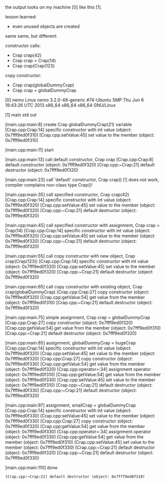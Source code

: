 the output looks on my machine [0] like this [1].

lesson learned:
 * even unused objects are created

same same, but different:

constructor calls:
* Crap crap(42)
* Crap crap = Crap(14)
* Crap crap(Crap(123)

copy constructor:
* Crap crap(globalDummyCrap)
* Crap crap = globalDummyCrap



[0] nemo
Linux nemo 3.2.0-48-generic #74-Ubuntu SMP Thu Jun 6 19:43:26 UTC 2013 x86_64 x86_64 x86_64 GNU/Linux


[1] main std out

[main.cpp:main:8] create Crap globalDummyCrap(21) variable
	[Crap.cpp:Crap:14] specific constructor with int value (object: 0x7fff9ed0f310)
	[Crap.cpp:setValue:45] set value to the member (object: 0x7fff9ed0f310)

[main.cpp:main:11] start


[main.cpp:main:13] call default constructor, Crap crap
	[Crap.cpp:Crap:8] default constructor (object: 0x7fff9ed0f320)
	[Crap.cpp:~Crap:21] default destructor (object: 0x7fff9ed0f320)

[main.cpp:main:23] call 'default' constructor, Crap crap()
	[!] does not work, compiler complains non-class type Crap()!

[main.cpp:main:35] call specified constructor, Crap crap(42)
	[Crap.cpp:Crap:14] specific constructor with int value (object: 0x7fff9ed0f320)
	[Crap.cpp:setValue:45] set value to the member (object: 0x7fff9ed0f320)
	[Crap.cpp:~Crap:21] default destructor (object: 0x7fff9ed0f320)

[main.cpp:main:45] call specified constructor with assignment, Crap crap = Crap(14)
	[Crap.cpp:Crap:14] specific constructor with int value (object: 0x7fff9ed0f320)
	[Crap.cpp:setValue:45] set value to the member (object: 0x7fff9ed0f320)
	[Crap.cpp:~Crap:21] default destructor (object: 0x7fff9ed0f320)

[main.cpp:main:55] call copy constructor with new object, Crap crap(Crap(123))
	[Crap.cpp:Crap:14] specific constructor with int value (object: 0x7fff9ed0f320)
	[Crap.cpp:setValue:45] set value to the member (object: 0x7fff9ed0f320)
	[Crap.cpp:~Crap:21] default destructor (object: 0x7fff9ed0f320)

[main.cpp:main:65] call copy constructor with existing object, Crap crap(globalDummyCrap)
	[Crap.cpp:Crap:27] copy constructor (object: 0x7fff9ed0f320)
	[Crap.cpp:getValue:54] get value from the member (object: 0x7fff9ed0f310)
	[Crap.cpp:~Crap:21] default destructor (object: 0x7fff9ed0f320)

[main.cpp:main:75] simple assignment, Crap crap = globalDummyCrap
	[Crap.cpp:Crap:27] copy constructor (object: 0x7fff9ed0f320)
	[Crap.cpp:getValue:54] get value from the member (object: 0x7fff9ed0f310)
	[Crap.cpp:~Crap:21] default destructor (object: 0x7fff9ed0f320)

[main.cpp:main:85] assignment, globalDummyCrap = hugeCrap
	[Crap.cpp:Crap:14] specific constructor with int value (object: 0x7fff9ed0f320)
	[Crap.cpp:setValue:45] set value to the member (object: 0x7fff9ed0f320)
	[Crap.cpp:Crap:27] copy constructor (object: 0x7fff9ed0f330)
	[Crap.cpp:getValue:54] get value from the member (object: 0x7fff9ed0f320)
	[Crap.cpp:operator=:34] assignment operator (object: 0x7fff9ed0f310)
	[Crap.cpp:getValue:54] get value from the member (object: 0x7fff9ed0f330)
	[Crap.cpp:setValue:45] set value to the member (object: 0x7fff9ed0f310)
	[Crap.cpp:~Crap:21] default destructor (object: 0x7fff9ed0f330)
	[Crap.cpp:~Crap:21] default destructor (object: 0x7fff9ed0f320)

[main.cpp:main:97] assignment, smallCrap = globalDummyCrap
	[Crap.cpp:Crap:14] specific constructor with int value (object: 0x7fff9ed0f330)
	[Crap.cpp:setValue:45] set value to the member (object: 0x7fff9ed0f330)
	[Crap.cpp:Crap:27] copy constructor (object: 0x7fff9ed0f320)
	[Crap.cpp:getValue:54] get value from the member (object: 0x7fff9ed0f330)
	[Crap.cpp:operator=:34] assignment operator (object: 0x7fff9ed0f330)
	[Crap.cpp:getValue:54] get value from the member (object: 0x7fff9ed0f310)
	[Crap.cpp:setValue:45] set value to the member (object: 0x7fff9ed0f330)
	[Crap.cpp:~Crap:21] default destructor (object: 0x7fff9ed0f320)
	[Crap.cpp:~Crap:21] default destructor (object: 0x7fff9ed0f330)

[main.cpp:main:110] done

	[Crap.cpp:~Crap:21] default destructor (object: 0x7fff9ed0f310)
